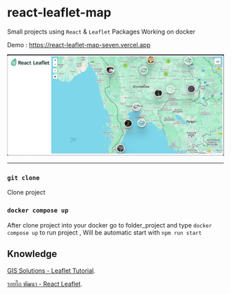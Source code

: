 # react-leaflet-map

Small projects using `React` & `Leaflet` Packages Working on docker

Demo : https://react-leaflet-map-seven.vercel.app

<img src="./src/data/screenshot.png">

---

### `git clone`

Clone project

### `docker compose up`

After clone project into your docker go to folder_project and type `docker compose up` to run project , Will be automatic start with `npm run start`

## Knowledge

[GIS Solutions - Leaflet Tutorial](https://www.youtube.com/watch?v=xHmS4OpcEOc&list=PLnHeemIZ2QILzh2FL0Nvo5X0RFOmF3Xor&index=5).

[รอยไถ พัฒนา - React Leaflet](https://www.youtube.com/watch?v=gzYGOcWA4f0&list=PL3CRqF9WxjEa_R0p2uhZzto21h6B8Ofu1&index=1).
